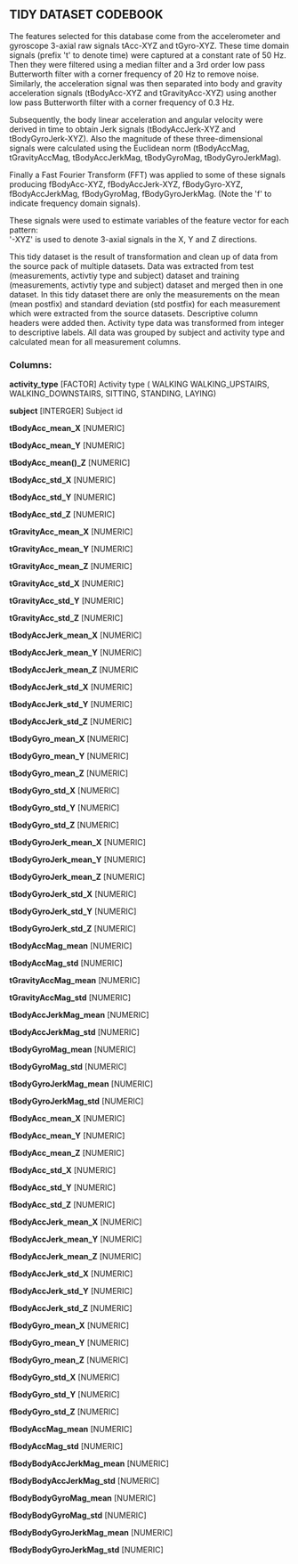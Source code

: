 ## TIDY DATASET CODEBOOK

The features selected for this database come from the accelerometer and gyroscope 3-axial raw signals tAcc-XYZ and tGyro-XYZ. These time domain signals (prefix 't' to denote time) were captured at a constant rate of 50 Hz. Then they were filtered using a median filter and a 3rd order low pass Butterworth filter with a corner frequency of 20 Hz to remove noise. Similarly, the acceleration signal was then separated into body and gravity acceleration signals (tBodyAcc-XYZ and tGravityAcc-XYZ) using another low pass Butterworth filter with a corner frequency of 0.3 Hz. 

Subsequently, the body linear acceleration and angular velocity were derived in time to obtain Jerk signals (tBodyAccJerk-XYZ and tBodyGyroJerk-XYZ). Also the magnitude of these three-dimensional signals were calculated using the Euclidean norm (tBodyAccMag, tGravityAccMag, tBodyAccJerkMag, tBodyGyroMag, tBodyGyroJerkMag). 

Finally a Fast Fourier Transform (FFT) was applied to some of these signals producing fBodyAcc-XYZ, fBodyAccJerk-XYZ, fBodyGyro-XYZ, fBodyAccJerkMag, fBodyGyroMag, fBodyGyroJerkMag. (Note the 'f' to indicate frequency domain signals). 

These signals were used to estimate variables of the feature vector for each pattern:  
'-XYZ' is used to denote 3-axial signals in the X, Y and Z directions.

This tidy dataset is the result of transformation and clean up of data from the source pack of multiple datasets. Data was extracted from test (measurements, activtiy type and subject) dataset and training (measurements, activtiy type and subject) dataset and merged then in one dataset. In this tidy dataset there are only the measurements on the mean (mean postfix) and standard deviation (std postfix) for each measurement which were extracted from the source datasets. Descriptive column headers were added then. Activity type data was transformed from integer to descriptive labels. All data was grouped by subject and activity type and calculated mean for all measurement columns.

### Columns:

**activity_type** [FACTOR] Activity type (
WALKING 
WALKING_UPSTAIRS, 
WALKING_DOWNSTAIRS,
SITTING,
STANDING,
LAYING)
		
**subject** [INTERGER] Subject id

**tBodyAcc_mean_X** [NUMERIC]
	
**tBodyAcc_mean_Y** [NUMERIC]

**tBodyAcc_mean()_Z** [NUMERIC]

**tBodyAcc_std_X** [NUMERIC]

**tBodyAcc_std_Y** [NUMERIC]

**tBodyAcc_std_Z** [NUMERIC]

**tGravityAcc_mean_X** [NUMERIC]

**tGravityAcc_mean_Y** [NUMERIC]

**tGravityAcc_mean_Z** [NUMERIC]

**tGravityAcc_std_X** [NUMERIC]

**tGravityAcc_std_Y** [NUMERIC]

**tGravityAcc_std_Z** [NUMERIC]

**tBodyAccJerk_mean_X** [NUMERIC]

**tBodyAccJerk_mean_Y** [NUMERIC]

**tBodyAccJerk_mean_Z** [NUMERIC

**tBodyAccJerk_std_X** [NUMERIC]

**tBodyAccJerk_std_Y** [NUMERIC]

**tBodyAccJerk_std_Z** [NUMERIC]

**tBodyGyro_mean_X** [NUMERIC]

**tBodyGyro_mean_Y** [NUMERIC]

**tBodyGyro_mean_Z** [NUMERIC]

**tBodyGyro_std_X** [NUMERIC]

**tBodyGyro_std_Y** [NUMERIC]

**tBodyGyro_std_Z** [NUMERIC]

**tBodyGyroJerk_mean_X** [NUMERIC]

**tBodyGyroJerk_mean_Y** [NUMERIC]

**tBodyGyroJerk_mean_Z** [NUMERIC]

**tBodyGyroJerk_std_X** [NUMERIC]

**tBodyGyroJerk_std_Y** [NUMERIC]

**tBodyGyroJerk_std_Z** [NUMERIC]

**tBodyAccMag_mean** [NUMERIC]

**tBodyAccMag_std** [NUMERIC]

**tGravityAccMag_mean** [NUMERIC]

**tGravityAccMag_std** [NUMERIC]

**tBodyAccJerkMag_mean** [NUMERIC]

**tBodyAccJerkMag_std** [NUMERIC]

**tBodyGyroMag_mean** [NUMERIC]

**tBodyGyroMag_std** [NUMERIC]

**tBodyGyroJerkMag_mean** [NUMERIC]

**tBodyGyroJerkMag_std** [NUMERIC]

**fBodyAcc_mean_X** [NUMERIC]

**fBodyAcc_mean_Y** [NUMERIC]

**fBodyAcc_mean_Z** [NUMERIC]

**fBodyAcc_std_X** [NUMERIC]

**fBodyAcc_std_Y** [NUMERIC]

**fBodyAcc_std_Z** [NUMERIC]

**fBodyAccJerk_mean_X** [NUMERIC]

**fBodyAccJerk_mean_Y** [NUMERIC]

**fBodyAccJerk_mean_Z** [NUMERIC]

**fBodyAccJerk_std_X** [NUMERIC]

**fBodyAccJerk_std_Y** [NUMERIC]

**fBodyAccJerk_std_Z** [NUMERIC]

**fBodyGyro_mean_X** [NUMERIC]

**fBodyGyro_mean_Y** [NUMERIC]

**fBodyGyro_mean_Z** [NUMERIC]

**fBodyGyro_std_X** [NUMERIC]

**fBodyGyro_std_Y** [NUMERIC]

**fBodyGyro_std_Z** [NUMERIC]

**fBodyAccMag_mean** [NUMERIC]

**fBodyAccMag_std** [NUMERIC]

**fBodyBodyAccJerkMag_mean** [NUMERIC]

**fBodyBodyAccJerkMag_std** [NUMERIC]

**fBodyBodyGyroMag_mean** [NUMERIC]

**fBodyBodyGyroMag_std** [NUMERIC]

**fBodyBodyGyroJerkMag_mean** [NUMERIC]

**fBodyBodyGyroJerkMag_std** [NUMERIC]

